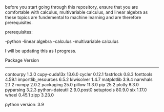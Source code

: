 before you start going through this repository, ensure that you are comfortable with calculus, multivariable calculus, and linear algebra as these topics are fundemental to machine learning and are therefore prerequisites.


prerequisites:

-python
-linear algebra
-calculus
-multivariable calculus

I will be updating this as I progress.



Package             Version
------------------- -----------
contourpy           1.3.0
cupy-cuda13x        13.6.0
cycler              0.12.1
fastrlock           0.8.3
fonttools           4.59.1
importlib_resources 6.5.2
kiwisolver          1.4.7
matplotlib          3.9.4
narwhals            2.1.2
numpy               2.0.2
packaging           25.0
pillow              11.3.0
pip                 25.2
plotly              6.3.0
pyparsing           3.2.3
python-dateutil     2.9.0.post0
setuptools          80.9.0
six                 1.17.0
wheel               0.45.1
zipp                3.23.0

python version: 3.9
